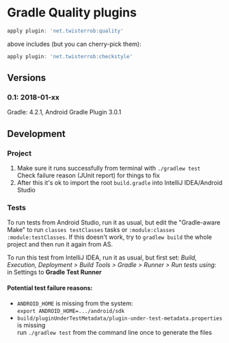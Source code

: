 # Gradle Quality plugins

```gradle
apply plugin: 'net.twisterrob:quality'
```
above includes (but you can cherry-pick them):
```gradle
apply plugin: 'net.twisterrob:checkstyle'
```


## Versions

### 0.1: 2018-01-xx
Gradle: 4.2.1, Android Gradle Plugin 3.0.1


## Development

### Project

1. Make sure it runs successfully from terminal with `./gradlew test`  
   Check failure reason (JUnit report) for things to fix
2. After this it's ok to import the root `build.gradle` into IntelliJ IDEA/Android Studio

### Tests
To run tests from Android Studio, run it as usual, but edit the "Gradle-aware Make" to run `classes testClasses` tasks or `:module:classes :module:testClasses`.
If this doesn't work, try to `gradlew build` the whole project and then run it again from AS.

To run this test from IntelliJ IDEA, run it as usual, but first set: *Build, Execution, Deployment > Build Tools > Gradle > Runner > Run tests using:* in Settings to **Gradle Test Runner**

#### Potential test failure reasons:
 * `ANDROID_HOME` is missing from the system:  
   `export ANDROID_HOME=.../android/sdk`
 * `build/pluginUnderTestMetadata/plugin-under-test-metadata.properties` is missing  
   run `./gradlew test` from the command line once to generate the files
